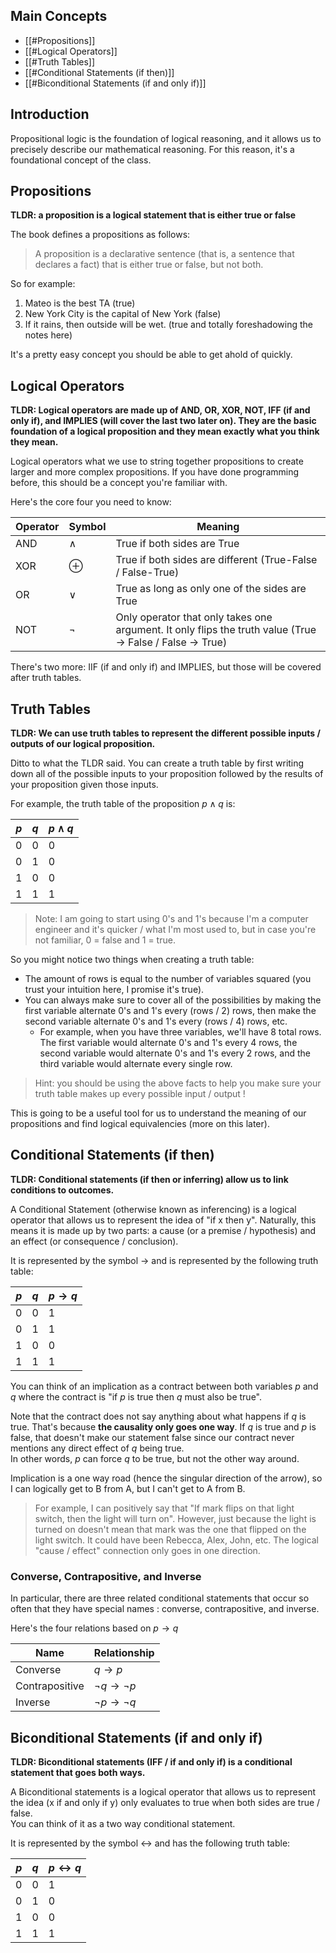 ## Main Concepts
- [[#Propositions]]
- [[#Logical Operators]]
- [[#Truth Tables]]
- [[#Conditional Statements (if then)]]
- [[#Biconditional Statements (if and only if)]]
## Introduction
Propositional logic is the foundation of logical reasoning, and it allows us to precisely describe our mathematical reasoning. For this reason, it's a foundational concept of the class. 

## Propositions

**TLDR: a proposition is a logical statement that is either true or false**

The book defines a propositions as follows:

> A proposition is a declarative sentence (that is, a sentence that declares a fact) that is either true or false, but not both.

So for example: 
1. Mateo is the best TA (true)
2. New York City is the capital of New York (false)
3. If it rains, then outside will be wet. (true and totally foreshadowing the notes here)

It's a pretty easy concept you should be able to get ahold of quickly.

## Logical Operators

**TLDR: Logical operators are made up of AND, OR, XOR, NOT, IFF (if and only if), and IMPLIES (will cover the last two later on). They are the basic foundation of a logical proposition and they mean exactly what you think they mean.**

Logical operators what we use to string together propositions to create larger and more complex propositions. If you have done programming before, this should be a concept you're familiar with. 

Here's the core four you need to know:

| Operator | Symbol | Meaning |
| -------- | ------- | ------- |
| AND | $\land$ | True if both sides are True |
| XOR | $\oplus$ | True if both sides are different (True-False / False-True) |
| OR | $\vee$ | True as long as only one of the sides are True | 
| NOT | $\neg$ | Only operator that only takes one argument. It only flips the truth value (True -> False / False -> True) |

There's two more: IIF (if and only if) and IMPLIES, but those will be covered after truth tables.

## Truth Tables

**TLDR: We can use truth tables to represent the different possible inputs / outputs of our logical proposition.** 

Ditto to what the TLDR said. You can create a truth table by first writing down all of the possible inputs to your proposition followed by the results of your proposition given those inputs. 

For example, the truth table of the proposition $p \land q$ is:

| $p$ | $q$ | $p \land q$ |
| - | - | - |
| 0 | 0 | 0 |
| 0 | 1 | 0 |
| 1 | 0 | 0 |
| 1 | 1 | 1 |

> Note: I am going to start using 0's and 1's because I'm a computer engineer and it's quicker / what I'm most used to, but in case you're not familiar, 0 = false and 1 = true.

So you might notice two things when creating a truth table:
- The amount of rows is equal to the number of variables squared (you trust your intuition here, I promise it's true). 
- You can always make sure to cover all of the possibilities by making the first variable alternate 0's and 1's every (rows / 2) rows, then make the second variable alternate 0's and 1's every (rows / 4) rows, etc.
	-  For example, when you have three variables, we'll have 8 total rows. The first variable would alternate 0's and 1's every 4 rows, the second variable would alternate 0's and 1's every 2 rows, and the third variable would alternate every single row.

> Hint: you should be using the above facts to help you make sure your truth table makes up every possible input / output ! 

This is going to be a useful tool for us to understand the meaning of our propositions and find logical equivalencies (more on this later).

## Conditional Statements (if then)

**TLDR: Conditional statements (if then or inferring) allow us to link conditions to outcomes.**

A Conditional Statement (otherwise known as inferencing) is a logical operator that allows us to represent the idea of "if x then y". 
Naturally, this means it is made up by two parts: a cause (or a premise / hypothesis) and an effect (or consequence / conclusion).

It is represented by the symbol $\rightarrow$ and is represented by the following truth table:

| $p$ | $q$ | $p \rightarrow q$ |
| - | - | - |
| 0 | 0 | 1 |
| 0 | 1 | 1 |
| 1 | 0 | 0 |
| 1 | 1 | 1 |

You can think of an implication as a contract between both variables $p$ and $q$ where the contract is "if $p$ is true then $q$ must also be true".

Note that the contract does not say anything about what happens if $q$ is true.
That's because **the causality only goes one way**. 
If $q$ is true and $p$ is false, that doesn't make our statement false since our contract never mentions any direct effect of $q$ being true.  
In other words, $p$ can force $q$ to be true, but not the other way around.

Implication is a one way road (hence the singular direction of the arrow), so I can logically get to B from A, but I can't get to A from B. 

>For example, I can positively say that "If mark flips on that light switch, then the light will turn on". 
>However, just because the light is turned on doesn't mean that mark was the one that flipped on the light switch. It could have been Rebecca, Alex, John, etc. 
>The logical "cause / effect" connection only goes in one direction.

### Converse, Contrapositive, and Inverse
In particular, there are three related conditional statements that occur so often that they have special names : converse, contrapositive, and inverse.

Here's the four relations based on $p \rightarrow q$ 

| Name | Relationship |
| - | -| 
| Converse |  $q \rightarrow p$ |
| Contrapositive |  $\neg q \rightarrow \neg p$ |
| Inverse | $\neg p \rightarrow \neg q$ |

## Biconditional Statements (if and only if)

**TLDR: Biconditional statements (IFF / if and only if) is a conditional statement that goes both ways.**

A Biconditional statements is a logical operator that allows us to represent the idea (x if and only if y) only evaluates to true when both sides are true / false.  
You can think of it as a two way conditional statement. 

It is represented by the symbol $\leftrightarrow$ and has the following truth table:

| $p$ | $q$ | $p \leftrightarrow q$ |
| - | - | - |
| 0 | 0 | 1 |
| 0 | 1 | 0 |
| 1 | 0 | 0 |
| 1 | 1 | 1 |
